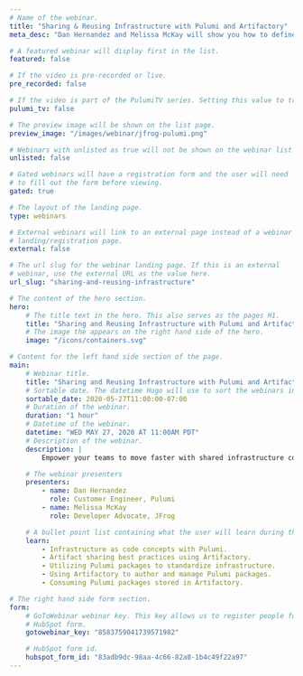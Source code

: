 ```yaml
---
# Name of the webinar.
title: "Sharing & Reusing Infrastructure with Pulumi and Artifactory"
meta_desc: "Dan Hernandez and Melissa McKay will show you how to define resources such as VPCs, Kubernetes clusters, and policies using multiple languages."

# A featured webinar will display first in the list.
featured: false

# If the video is pre-recorded or live.
pre_recorded: false

# If the video is part of the PulumiTV series. Setting this value to true will list the video in the "PulumiTV" section.
pulumi_tv: false

# The preview image will be shown on the list page.
preview_image: "/images/webinar/jfrog-pulumi.png"

# Webinars with unlisted as true will not be shown on the webinar list
unlisted: false

# Gated webinars will have a registration form and the user will need
# to fill out the form before viewing.
gated: true

# The layout of the landing page.
type: webinars

# External webinars will link to an external page instead of a webinar
# landing/registration page.
external: false

# The url slug for the webinar landing page. If this is an external
# webinar, use the external URL as the value here.
url_slug: "sharing-and-reusing-infrastructure"

# The content of the hero section.
hero:
    # The title text in the hero. This also serves as the pages H1.
    title: "Sharing and Reusing Infrastructure with Pulumi and Artifactory"
    # The image the appears on the right hand side of the hero.
    image: "/icons/containers.svg"

# Content for the left hand side section of the page.
main:
    # Webinar title.
    title: "Sharing and Reusing Infrastructure with Pulumi and Artifactory"
    # Sortable date. The datetime Hugo will use to sort the webinars in date order.
    sortable_date: 2020-05-27T11:00:00-07:00
    # Duration of the webinar.
    duration: "1 hour"
    # Datetime of the webinar.
    datetime: "WED MAY 27, 2020 AT 11:00AM PDT"
    # Description of the webinar.
    description: |
        Empower your teams to move faster with shared infrastructure components that follow and enforce best practices. Dan Hernandez (Pulumi) and Melissa McKay (JFrog) will show you how to define key resources such as VPCs, storage, Kubernetes clusters, Docker images, serverless functions, and policies using multiple languages. Then, see how easy it is to share these modules across your organization with Artifactory.

    # The webinar presenters
    presenters:
        - name: Dan Hernandez
          role: Customer Engineer, Pulumi
        - name: Melissa McKay
          role: Developer Advocate, JFrog

    # A bullet point list containing what the user will learn during the webinar.
    learn:
        - Infrastructure as code concepts with Pulumi.
        - Artifact sharing best practices using Artifactory.
        - Utilizing Pulumi packages to standardize infrastructure.
        - Using Artifactory to author and manage Pulumi packages.
        - Consuming Pulumi packages stored in Artifactory.

# The right hand side form section.
form:
    # GoToWebinar webinar key. This key allows us to register people for webinars via the
    # HubSpot form.
    gotowebinar_key: "8583759041739571982"

    # HubSpot form id.
    hubspot_form_id: "83adb9dc-98aa-4c66-82a8-1b4c49f22a97"
---
```

